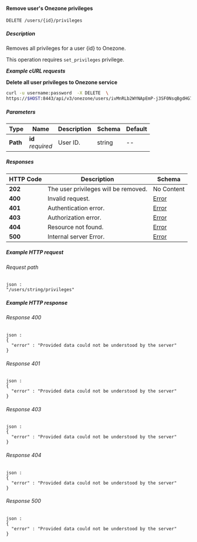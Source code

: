 
<a name="remove_user_onezone_privileges"></a>
#### Remove user's Onezone privileges
```
DELETE /users/{id}/privileges
```


##### Description
Removes all privileges for a user {id} to Onezone.

This operation requires `set_privileges` privilege.

***Example cURL requests***

**Delete all user privileges to Onezone service**
```bash
curl -u username:password  -X DELETE  \
https://$HOST:8443/api/v3/onezone/users/ivMnRLb2WYNApEmP-j3SF0NsqBgdHG7iel89FHY802w/privileges
```


##### Parameters

|Type|Name|Description|Schema|Default|
|---|---|---|---|---|
|**Path**|**id**  <br>*required*|User ID.|string|--|


##### Responses

|HTTP Code|Description|Schema|
|---|---|---|
|**202**|The user privileges will be removed.|No Content|
|**400**|Invalid request.|[Error](../definitions/Error.md#error)|
|**401**|Authentication error.|[Error](../definitions/Error.md#error)|
|**403**|Authorization error.|[Error](../definitions/Error.md#error)|
|**404**|Resource not found.|[Error](../definitions/Error.md#error)|
|**500**|Internal server Error.|[Error](../definitions/Error.md#error)|


##### Example HTTP request

###### Request path
```
json :
"/users/string/privileges"
```


##### Example HTTP response

###### Response 400
```
json :
{
  "error" : "Provided data could not be understood by the server"
}
```


###### Response 401
```
json :
{
  "error" : "Provided data could not be understood by the server"
}
```


###### Response 403
```
json :
{
  "error" : "Provided data could not be understood by the server"
}
```


###### Response 404
```
json :
{
  "error" : "Provided data could not be understood by the server"
}
```


###### Response 500
```
json :
{
  "error" : "Provided data could not be understood by the server"
}
```



